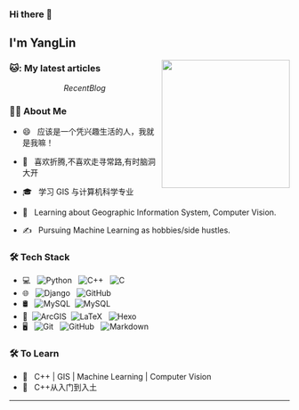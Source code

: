### Hi there 👋
<h2> I'm YangLin</h2>

<img align='right' src="https://media.giphy.com/media/M9gbBd9nbDrOTu1Mqx/giphy.gif" width="230"/>

<h3> 🐱: My latest articles </h3>

$$RecentBlog$$


<h3> 👨🏻 About Me </h3>

- 😄 &nbsp; 应该是一个凭兴趣生活的人，我就是我嘛！

- 🤔 &nbsp; 喜欢折腾,不喜欢走寻常路,有时脑洞大开

- 🎓 &nbsp; 学习 GIS 与计算机科学专业

- 🌱 &nbsp; Learning about Geographic Information System, Computer Vision.

- ✍️ &nbsp; Pursuing Machine Learning as hobbies/side hustles.

<h3>🛠 Tech Stack</h3>

- 💻 &nbsp; ![Python](https://img.shields.io/badge/-Python-333333?style=flat&logo=Python)
&nbsp; ![C++](https://img.shields.io/badge/-C++-333333?style=flat&logo=cplusplus)
&nbsp; ![C](https://img.shields.io/badge/-C-333333?style=flat&logo=c)
- 🌐
&nbsp; ![Django](https://img.shields.io/badge/-Django-333333?style=flat&logo=Django)
&nbsp; ![GitHub](https://img.shields.io/badge/-Openlayers-333333?style=flat&logo=Openlayers)
- 🛢 &nbsp; ![MySQL](https://img.shields.io/badge/-MySQL-333333?style=flat&logo=mysql)
&nbsp;![MySQL](https://img.shields.io/badge/-SQLite-333333?style=flat&logo=SQLite)
- 🔧 &nbsp;![ArcGIS](https://img.shields.io/badge/-ArcGIS-333333?style=flat&logo=Qgis)
&nbsp;![LaTeX](https://img.shields.io/badge/-LaTeX-333333?style=flat&logo=LaTeX)
&nbsp; ![Hexo](https://img.shields.io/badge/-Hexo-333333?style=flat&logo=Hexo)
- 🖥 &nbsp; ![Git](https://img.shields.io/badge/-Git-333333?style=flat&logo=git)
&nbsp; ![GitHub](https://img.shields.io/badge/-GitHub-333333?style=flat&logo=github)
&nbsp; ![Markdown](https://img.shields.io/badge/-Markdown-333333?style=flat&logo=markdown)

<h3>🛠 To Learn</h3>

- 🔧 &nbsp; C++ | GIS | Machine Learning | Computer Vision
- 🔧 &nbsp; C++从入门到入土

<hr>
